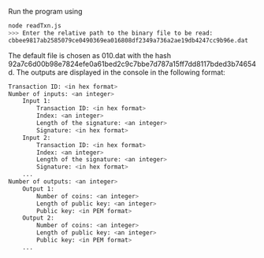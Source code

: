 Run the program using  

```bash
node readTxn.js
>>> Enter the relative path to the binary file to be read:
cbbee9817ab2585079ce0490369ea016808df2349a736a2ae19db4247cc9b96e.dat
```

The default file is chosen as 010.dat with the hash 92a7c6d00b98e7824efe0a61bed2c9c7bbe7d787a15ff7dd8117bded3b74654d.
The outputs are displayed in the console in the following format:  

```bash
Transaction ID: <in hex format>  
Number of inputs: <an integer>  
    Input 1:  
        Transaction ID: <in hex format>  
        Index: <an integer>  
        Length of the signature: <an integer>  
        Signature: <in hex format>  
    Input 2:  
        Transaction ID: <in hex format>  
        Index: <an integer>  
        Length of the signature: <an integer>  
        Signature: <in hex format>  
    ...  
Number of outputs: <an integer>  
    Output 1:  
        Number of coins: <an integer>  
        Length of public key: <an integer>  
        Public key: <in PEM format>  
    Output 2:  
        Number of coins: <an integer>  
        Length of public key: <an integer>  
        Public key: <in PEM format>  
    ...  
```
